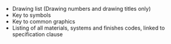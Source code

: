 - Drawing list
(Drawing numbers and drawing titles only)
- Key to symbols
- Key to common graphics
- Listing of all materials, systems and finishes codes, linked to specification clause
